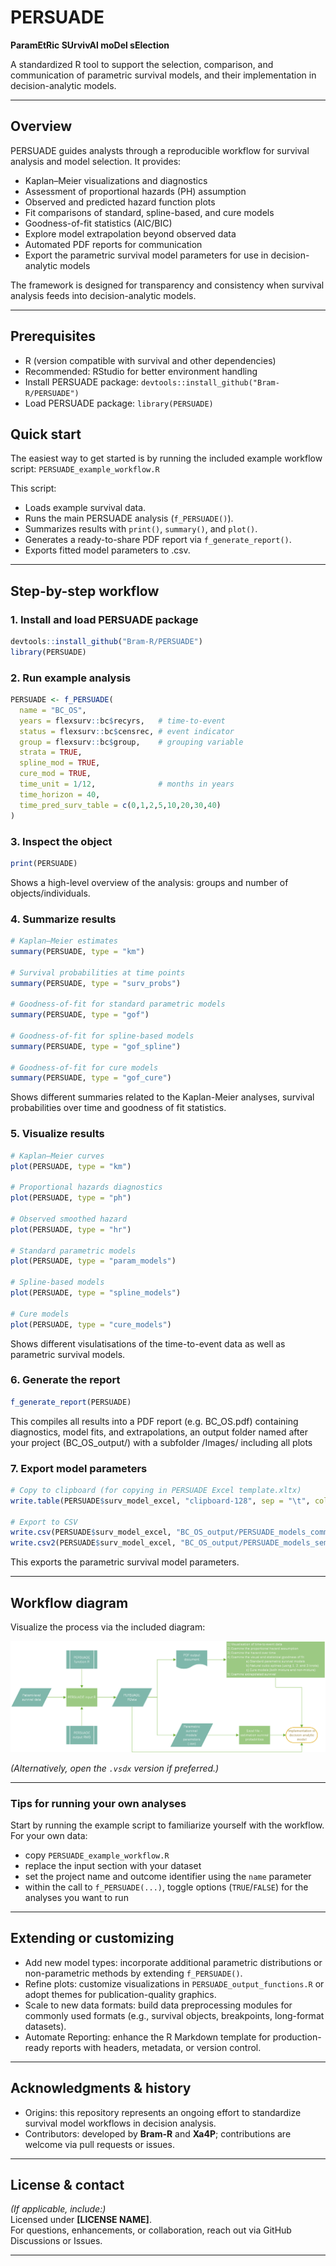 # PERSUADE  
**ParamEtRic SUrvivAl moDel sElection**

A standardized R tool to support the selection, comparison, and communication of parametric survival models, and their implementation in decision-analytic models.

---

## Overview

PERSUADE guides analysts through a reproducible workflow for survival analysis and model selection. It provides:

- Kaplan–Meier visualizations and diagnostics
- Assessment of proportional hazards (PH) assumption
- Observed and predicted hazard function plots
- Fit comparisons of standard, spline-based, and cure models
- Goodness-of-fit statistics (AIC/BIC)
- Explore model extrapolation beyond observed data
- Automated PDF reports for communication
- Export the parametric survival model parameters for use in decision-analytic models

The framework is designed for transparency and consistency when survival analysis feeds into decision-analytic models.

---

## Prerequisites 
- R (version compatible with survival and other dependencies)
- Recommended: RStudio for better environment handling
- Install PERSUADE package: `devtools::install_github("Bram-R/PERSUADE")`
- Load PERSUADE package: `library(PERSUADE)`

## Quick start

The easiest way to get started is by running the included example workflow script: `PERSUADE_example_workflow.R` 

This script:

- Loads example survival data.
- Runs the main PERSUADE analysis (`f_PERSUADE()`).
- Summarizes results with `print()`, `summary()`, and `plot()`.
- Generates a ready-to-share PDF report via `f_generate_report()`.
- Exports fitted model parameters to .csv.

---

## Step-by-step workflow

### 1. Install and load PERSUADE package
```r
devtools::install_github("Bram-R/PERSUADE")
library(PERSUADE)
```

### 2. Run example analysis
```r
PERSUADE <- f_PERSUADE(
  name = "BC_OS",
  years = flexsurv::bc$recyrs,   # time-to-event
  status = flexsurv::bc$censrec, # event indicator
  group = flexsurv::bc$group,    # grouping variable
  strata = TRUE,
  spline_mod = TRUE,
  cure_mod = TRUE,
  time_unit = 1/12,              # months in years
  time_horizon = 40,
  time_pred_surv_table = c(0,1,2,5,10,20,30,40)
)
```

### 3. Inspect the object
```r
print(PERSUADE)
```
Shows a high-level overview of the analysis: groups and number of objects/individuals.

### 4. Summarize results
```r
# Kaplan–Meier estimates
summary(PERSUADE, type = "km")

# Survival probabilities at time points
summary(PERSUADE, type = "surv_probs")

# Goodness-of-fit for standard parametric models
summary(PERSUADE, type = "gof")

# Goodness-of-fit for spline-based models
summary(PERSUADE, type = "gof_spline")

# Goodness-of-fit for cure models
summary(PERSUADE, type = "gof_cure")
```
Shows different summaries related to the Kaplan-Meier analyses, survival probabilities over time and goodness of fit statistics.

### 5. Visualize results
```r
# Kaplan–Meier curves
plot(PERSUADE, type = "km")

# Proportional hazards diagnostics
plot(PERSUADE, type = "ph")

# Observed smoothed hazard
plot(PERSUADE, type = "hr")

# Standard parametric models
plot(PERSUADE, type = "param_models")

# Spline-based models
plot(PERSUADE, type = "spline_models")

# Cure models
plot(PERSUADE, type = "cure_models")
```
Shows different visulatisations of the time-to-event data as well as parametric survival models.

### 6. Generate the report
```r
f_generate_report(PERSUADE)
```
This compiles all results into a PDF report (e.g. BC_OS.pdf) containing diagnostics, model fits, and extrapolations, an output folder named after your project (BC_OS_output/) with a subfolder /Images/ including all plots

### 7. Export model parameters
```r
# Copy to clipboard (for copying in PERSUADE Excel template.xltx)
write.table(PERSUADE$surv_model_excel, "clipboard-128", sep = "\t", col.names = FALSE)

# Export to CSV
write.csv(PERSUADE$surv_model_excel, "BC_OS_output/PERSUADE_models_comma.csv")
write.csv2(PERSUADE$surv_model_excel, "BC_OS_output/PERSUADE_models_semicolon.csv")
```
This exports the parametric survival model parameters.

---

## Workflow diagram

Visualize the process via the included diagram:  

![PERSUADE Workflow Overview](PERSUADE_figure_process.png)  

*(Alternatively, open the `.vsdx` version if preferred.)*

---

### Tips for running your own analyses

Start by running the example script to familiarize yourself with the workflow. For your own data: 

- copy `PERSUADE_example_workflow.R` 
- replace the input section with your dataset 
- set the project name and outcome identifier using the `name` parameter  
- within the call to `f_PERSUADE(...)`, toggle options (`TRUE`/`FALSE`) for the analyses you want to run  

---


## Extending or customizing

- Add new model types: incorporate additional parametric distributions or non-parametric methods by extending `f_PERSUADE()`.  
- Refine plots: customize visualizations in `PERSUADE_output_functions.R` or adopt themes for publication-quality graphics.  
- Scale to new data formats: build data preprocessing modules for commonly used formats (e.g., survival objects, breakpoints, long-format datasets).  
- Automate Reporting: enhance the R Markdown template for production-ready reports with headers, metadata, or version control.  

---

## Acknowledgments & history

- Origins: this repository represents an ongoing effort to standardize survival model workflows in decision analysis.  
- Contributors: developed by **Bram-R** and **Xa4P**; contributions are welcome via pull requests or issues.  

---

## License & contact

*(If applicable, include:)*  
Licensed under **[LICENSE NAME]**.  
For questions, enhancements, or collaboration, reach out via GitHub Discussions or Issues.  

---


